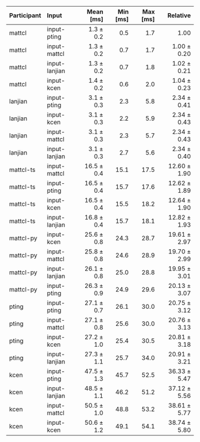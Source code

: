 | Participant | Input | Mean [ms] | Min [ms] | Max [ms] | Relative |
|:---|:---|---:|---:|---:|---:|
| mattcl | input-pting | 1.3 ± 0.2 | 0.5 | 1.7 | 1.00 |
| mattcl | input-mattcl | 1.3 ± 0.2 | 0.7 | 1.7 | 1.00 ± 0.20 |
| mattcl | input-lanjian | 1.3 ± 0.2 | 0.7 | 1.8 | 1.02 ± 0.21 |
| mattcl | input-kcen | 1.4 ± 0.2 | 0.6 | 2.0 | 1.04 ± 0.23 |
| lanjian | input-pting | 3.1 ± 0.3 | 2.3 | 5.8 | 2.34 ± 0.41 |
| lanjian | input-kcen | 3.1 ± 0.3 | 2.2 | 5.9 | 2.34 ± 0.43 |
| lanjian | input-mattcl | 3.1 ± 0.3 | 2.3 | 5.7 | 2.34 ± 0.43 |
| lanjian | input-lanjian | 3.1 ± 0.3 | 2.7 | 5.6 | 2.34 ± 0.40 |
| mattcl-ts | input-mattcl | 16.5 ± 0.4 | 15.1 | 17.5 | 12.60 ± 1.90 |
| mattcl-ts | input-pting | 16.5 ± 0.4 | 15.7 | 17.6 | 12.62 ± 1.89 |
| mattcl-ts | input-kcen | 16.5 ± 0.4 | 15.5 | 18.2 | 12.64 ± 1.90 |
| mattcl-ts | input-lanjian | 16.8 ± 0.4 | 15.7 | 18.1 | 12.82 ± 1.93 |
| mattcl-py | input-kcen | 25.6 ± 0.8 | 24.3 | 28.7 | 19.61 ± 2.97 |
| mattcl-py | input-mattcl | 25.8 ± 0.8 | 24.6 | 28.9 | 19.70 ± 2.99 |
| mattcl-py | input-lanjian | 26.1 ± 0.8 | 25.0 | 28.8 | 19.95 ± 3.01 |
| mattcl-py | input-pting | 26.3 ± 0.9 | 24.9 | 29.6 | 20.13 ± 3.07 |
| pting | input-pting | 27.1 ± 0.7 | 26.1 | 30.0 | 20.75 ± 3.12 |
| pting | input-mattcl | 27.1 ± 0.8 | 25.6 | 30.0 | 20.76 ± 3.13 |
| pting | input-kcen | 27.2 ± 1.0 | 25.4 | 30.5 | 20.81 ± 3.18 |
| pting | input-lanjian | 27.3 ± 1.1 | 25.7 | 34.0 | 20.91 ± 3.21 |
| kcen | input-pting | 47.5 ± 1.3 | 45.7 | 52.5 | 36.33 ± 5.47 |
| kcen | input-lanjian | 48.5 ± 1.1 | 46.2 | 51.2 | 37.12 ± 5.56 |
| kcen | input-mattcl | 50.5 ± 1.0 | 48.8 | 53.2 | 38.61 ± 5.77 |
| kcen | input-kcen | 50.6 ± 1.2 | 49.1 | 54.1 | 38.74 ± 5.80 |
